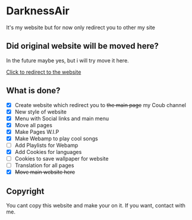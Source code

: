 # DarknessAir

It's my website but for now only redirect you to other my site

## Did original website will be moved here?

In the future maybe yes, but i will try move it here.

[Click to redirect to the website](https://blackuspl.github.io/DarknessAir)

## What is done?

- [x] Create website which redirect you to ~~the main page~~ my Coub channel
- [x] New style of website
- [x] Menu with Social links and main menu
- [x] Move all pages 
- [X] Make Pages W.I.P
- [x] Make Webamp to play cool songs
- [ ] Add Playlists for Webamp
- [x] Add Cookies for languages
- [ ] Cookies to save wallpaper for website
- [ ] Translation for all pages
- [x] ~~Move main website here~~

## Copyright

You cant copy this website and make your on it. If you want, contact with me.
